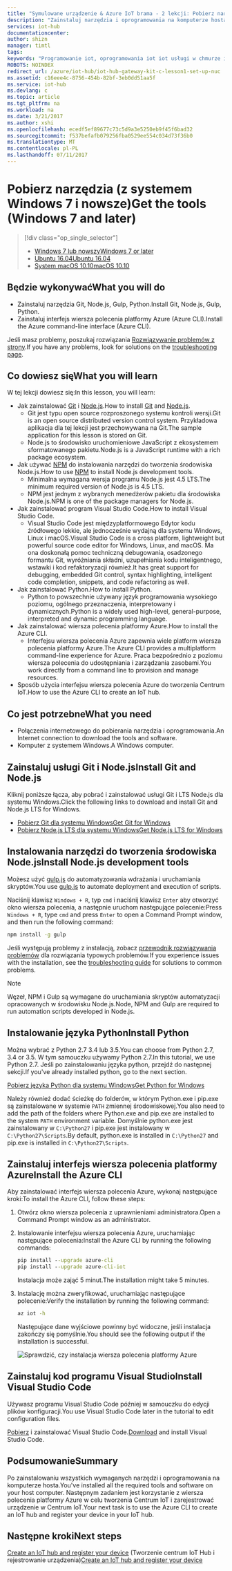 ```yaml
---
title: "Symulowane urządzenie & Azure IoT brama - 2 lekcji: Pobierz narzędzia (system Windows) | Dokumentacja firmy Microsoft"
description: "Zainstaluj narzędzia i oprogramowania na komputerze hosta z systemem Windows, Utwórz Centrum IoT i zarejestrować urządzenie w Centrum IoT."
services: iot-hub
documentationcenter: 
author: shizn
manager: timtl
tags: 
keywords: "Programowanie iot, oprogramowania iot iot usługi w chmurze internet rzeczy oprogramowania, azure cli, zainstaluj oprogramowanie git w systemie windows, system gulp Uruchom, zainstalowania systemu operacyjnego windows node js, instalowania npm w systemie windows, zainstaluj python w systemie windows"
ROBOTS: NOINDEX
redirect_url: /azure/iot-hub/iot-hub-gateway-kit-c-lesson1-set-up-nuc
ms.assetid: c16eee4c-8756-454b-82bf-3eb0dd51aa5f
ms.service: iot-hub
ms.devlang: c
ms.topic: article
ms.tgt_pltfrm: na
ms.workload: na
ms.date: 3/21/2017
ms.author: xshi
ms.openlocfilehash: ecedf5ef89677c73c5d9a3e5250eb9f45f6bad32
ms.sourcegitcommit: f537befafb079256fba0529ee554c034d73f36b0
ms.translationtype: MT
ms.contentlocale: pl-PL
ms.lasthandoff: 07/11/2017
---
```

# <a name="get-the-tools-windows-7-and-later"></a><span data-ttu-id="d0e93-104">Pobierz narzędzia (z systemem Windows 7 i nowsze)</span><span class="sxs-lookup"><span data-stu-id="d0e93-104">Get the tools (Windows 7 and later)</span></span>
> [!div class="op_single_selector"]
> * [<span data-ttu-id="d0e93-105">Windows 7 lub nowszy</span><span class="sxs-lookup"><span data-stu-id="d0e93-105">Windows 7 or later</span></span>](iot-hub-gateway-kit-c-sim-lesson2-get-the-tools-win32.md)
> * [<span data-ttu-id="d0e93-106">Ubuntu 16.04</span><span class="sxs-lookup"><span data-stu-id="d0e93-106">Ubuntu 16.04</span></span>](iot-hub-gateway-kit-c-sim-lesson2-get-the-tools-ubuntu.md)
> * [<span data-ttu-id="d0e93-107">System macOS 10.10</span><span class="sxs-lookup"><span data-stu-id="d0e93-107">macOS 10.10</span></span>](iot-hub-gateway-kit-c-sim-lesson2-get-the-tools-mac.md)

## <a name="what-you-will-do"></a><span data-ttu-id="d0e93-108">Będzie wykonywać</span><span class="sxs-lookup"><span data-stu-id="d0e93-108">What you will do</span></span>

- <span data-ttu-id="d0e93-109">Zainstaluj narzędzia Git, Node.js, Gulp, Python.</span><span class="sxs-lookup"><span data-stu-id="d0e93-109">Install Git, Node.js, Gulp, Python.</span></span>
- <span data-ttu-id="d0e93-110">Zainstaluj interfejs wiersza polecenia platformy Azure (Azure CLI).</span><span class="sxs-lookup"><span data-stu-id="d0e93-110">Install the Azure command-line interface (Azure CLI).</span></span> 

<span data-ttu-id="d0e93-111">Jeśli masz problemy, poszukaj rozwiązania [Rozwiązywanie problemów z strony](iot-hub-gateway-kit-c-sim-troubleshooting.md).</span><span class="sxs-lookup"><span data-stu-id="d0e93-111">If you have any problems, look for solutions on the [troubleshooting page](iot-hub-gateway-kit-c-sim-troubleshooting.md).</span></span>

## <a name="what-you-will-learn"></a><span data-ttu-id="d0e93-112">Co dowiesz się</span><span class="sxs-lookup"><span data-stu-id="d0e93-112">What you will learn</span></span>

<span data-ttu-id="d0e93-113">W tej lekcji dowiesz się:</span><span class="sxs-lookup"><span data-stu-id="d0e93-113">In this lesson, you will learn:</span></span>

- <span data-ttu-id="d0e93-114">Jak zainstalować [Git](https://git-scm.com/) i [Node.js](https://nodejs.org/en/).</span><span class="sxs-lookup"><span data-stu-id="d0e93-114">How to install [Git](https://git-scm.com/) and [Node.js](https://nodejs.org/en/).</span></span>
  - <span data-ttu-id="d0e93-115">Git jest typu open source rozproszonego systemu kontroli wersji.</span><span class="sxs-lookup"><span data-stu-id="d0e93-115">Git is an open source distributed version control system.</span></span> <span data-ttu-id="d0e93-116">Przykładowa aplikacja dla tej lekcji jest przechowywana na Git.</span><span class="sxs-lookup"><span data-stu-id="d0e93-116">The sample application for this lesson is stored on Git.</span></span>
  - <span data-ttu-id="d0e93-117">Node.js to środowisko uruchomieniowe JavaScript z ekosystemem sformatowanego pakietu.</span><span class="sxs-lookup"><span data-stu-id="d0e93-117">Node.js is a JavaScript runtime with a rich package ecosystem.</span></span>
- <span data-ttu-id="d0e93-118">Jak używać [NPM](https://www.npmjs.com/) do instalowania narzędzi do tworzenia środowiska Node.js.</span><span class="sxs-lookup"><span data-stu-id="d0e93-118">How to use [NPM](https://www.npmjs.com/) to install Node.js development tools.</span></span>
  - <span data-ttu-id="d0e93-119">Minimalna wymagana wersja programu Node.js jest 4.5 LTS.</span><span class="sxs-lookup"><span data-stu-id="d0e93-119">The minimum required version of Node.js is 4.5 LTS.</span></span>
  - <span data-ttu-id="d0e93-120">NPM jest jednym z wybranych menedżerów pakietu dla środowiska Node.js.</span><span class="sxs-lookup"><span data-stu-id="d0e93-120">NPM is one of the package managers for Node.js.</span></span>
- <span data-ttu-id="d0e93-121">Jak zainstalować program Visual Studio Code.</span><span class="sxs-lookup"><span data-stu-id="d0e93-121">How to install Visual Studio Code.</span></span>
  - <span data-ttu-id="d0e93-122">Visual Studio Code jest międzyplatformowego Edytor kodu źródłowego lekkie, ale jednocześnie wydajną dla systemu Windows, Linux i macOS.</span><span class="sxs-lookup"><span data-stu-id="d0e93-122">Visual Studio Code is a cross platform, lightweight but powerful source code editor for Windows, Linux, and macOS.</span></span> <span data-ttu-id="d0e93-123">Ma ona doskonałą pomoc techniczną debugowania, osadzonego formantu Git, wyróżniania składni, uzupełniania kodu inteligentnego, wstawki i kod refaktoryzacji również.</span><span class="sxs-lookup"><span data-stu-id="d0e93-123">It has great support for debugging, embedded Git control, syntax highlighting, intelligent code completion, snippets, and code refactoring as well.</span></span>
- <span data-ttu-id="d0e93-124">Jak zainstalować Python.</span><span class="sxs-lookup"><span data-stu-id="d0e93-124">How to install Python.</span></span>
  - <span data-ttu-id="d0e93-125">Python to powszechnie używany język programowania wysokiego poziomu, ogólnego przeznaczenia, interpretowany i dynamicznych.</span><span class="sxs-lookup"><span data-stu-id="d0e93-125">Python is a widely used high-level, general-purpose, interpreted and dynamic programming language.</span></span>
- <span data-ttu-id="d0e93-126">Jak zainstalować wiersza polecenia platformy Azure.</span><span class="sxs-lookup"><span data-stu-id="d0e93-126">How to install the Azure CLI.</span></span>
  - <span data-ttu-id="d0e93-127">Interfejsu wiersza polecenia Azure zapewnia wiele platform wiersza polecenia platformy Azure.</span><span class="sxs-lookup"><span data-stu-id="d0e93-127">The Azure CLI provides a multiplatform command-line experience for Azure.</span></span> <span data-ttu-id="d0e93-128">Praca bezpośrednio z poziomu wiersza polecenia do udostępniania i zarządzania zasobami.</span><span class="sxs-lookup"><span data-stu-id="d0e93-128">You work directly from a command line to provision and manage resources.</span></span>
- <span data-ttu-id="d0e93-129">Sposób użycia interfejsu wiersza polecenia Azure do tworzenia Centrum IoT.</span><span class="sxs-lookup"><span data-stu-id="d0e93-129">How to use the Azure CLI to create an IoT hub.</span></span>

## <a name="what-you-need"></a><span data-ttu-id="d0e93-130">Co jest potrzebne</span><span class="sxs-lookup"><span data-stu-id="d0e93-130">What you need</span></span>

- <span data-ttu-id="d0e93-131">Połączenia internetowego do pobierania narzędzia i oprogramowania.</span><span class="sxs-lookup"><span data-stu-id="d0e93-131">An Internet connection to download the tools and software.</span></span>
- <span data-ttu-id="d0e93-132">Komputer z systemem Windows.</span><span class="sxs-lookup"><span data-stu-id="d0e93-132">A Windows computer.</span></span>

## <a name="install-git-and-nodejs"></a><span data-ttu-id="d0e93-133">Zainstaluj usługi Git i Node.js</span><span class="sxs-lookup"><span data-stu-id="d0e93-133">Install Git and Node.js</span></span>

<span data-ttu-id="d0e93-134">Kliknij poniższe łącza, aby pobrać i zainstalować usługi Git i LTS Node.js dla systemu Windows.</span><span class="sxs-lookup"><span data-stu-id="d0e93-134">Click the following links to download and install Git and Node.js LTS for Windows.</span></span>

- [<span data-ttu-id="d0e93-135">Pobierz Git dla systemu Windows</span><span class="sxs-lookup"><span data-stu-id="d0e93-135">Get Git for Windows</span></span>](https://git-scm.com/download/win/)
- [<span data-ttu-id="d0e93-136">Pobierz Node.js LTS dla systemu Windows</span><span class="sxs-lookup"><span data-stu-id="d0e93-136">Get Node.js LTS for Windows</span></span>](https://nodejs.org/en/)

## <a name="install-nodejs-development-tools"></a><span data-ttu-id="d0e93-137">Instalowania narzędzi do tworzenia środowiska Node.js</span><span class="sxs-lookup"><span data-stu-id="d0e93-137">Install Node.js development tools</span></span>

<span data-ttu-id="d0e93-138">Możesz użyć [gulp.js](http://gulpjs.com/) do automatyzowania wdrażania i uruchamiania skryptów.</span><span class="sxs-lookup"><span data-stu-id="d0e93-138">You use [gulp.js](http://gulpjs.com/) to automate deployment and execution of scripts.</span></span>

<span data-ttu-id="d0e93-139">Naciśnij klawisz `Windows + R`, typ `cmd` i naciśnij klawisz `Enter` aby otworzyć okno wiersza polecenia, a następnie uruchom następujące polecenie:</span><span class="sxs-lookup"><span data-stu-id="d0e93-139">Press `Windows + R`, type `cmd` and press `Enter` to open a Command Prompt window, and then run the following command:</span></span>

```cmd
npm install -g gulp
```

<span data-ttu-id="d0e93-140">Jeśli występują problemy z instalacją, zobacz [przewodnik rozwiązywania problemów](iot-hub-gateway-kit-c-sim-troubleshooting.md) dla rozwiązania typowych problemów.</span><span class="sxs-lookup"><span data-stu-id="d0e93-140">If you experience issues with the installation, see the [troubleshooting guide](iot-hub-gateway-kit-c-sim-troubleshooting.md) for solutions to common problems.</span></span>

> [!Note]
> <span data-ttu-id="d0e93-141">Węzeł, NPM i Gulp są wymagane do uruchamiania skryptów automatyzacji opracowanych w środowisku Node.js.</span><span class="sxs-lookup"><span data-stu-id="d0e93-141">Node, NPM and Gulp are required to run automation scripts developed in Node.js.</span></span>

## <a name="install-python"></a><span data-ttu-id="d0e93-142">Instalowanie języka Python</span><span class="sxs-lookup"><span data-stu-id="d0e93-142">Install Python</span></span>

<span data-ttu-id="d0e93-143">Można wybrać z Python 2.7 3.4 lub 3.5.</span><span class="sxs-lookup"><span data-stu-id="d0e93-143">You can choose from Python 2.7, 3.4 or 3.5.</span></span> <span data-ttu-id="d0e93-144">W tym samouczku używamy Python 2.7.</span><span class="sxs-lookup"><span data-stu-id="d0e93-144">In this tutorial, we use Python 2.7.</span></span> <span data-ttu-id="d0e93-145">Jeśli po zainstalowaniu języka python, przejdź do następnej sekcji.</span><span class="sxs-lookup"><span data-stu-id="d0e93-145">If you've already installed python, go to the next section.</span></span>

[<span data-ttu-id="d0e93-146">Pobierz języka Python dla systemu Windows</span><span class="sxs-lookup"><span data-stu-id="d0e93-146">Get Python for Windows</span></span>](https://www.python.org/downloads/)

<span data-ttu-id="d0e93-147">Należy również dodać ścieżkę do folderów, w którym Python.exe i pip.exe są zainstalowane w systemie `PATH` zmiennej środowiskowej.</span><span class="sxs-lookup"><span data-stu-id="d0e93-147">You also need to add the path of the folders where Python.exe and pip.exe are installed to the system `PATH` environment variable.</span></span> <span data-ttu-id="d0e93-148">Domyślnie python.exe jest zainstalowany w `C:\Python27` i pip.exe jest instalowany w `C:\Python27\Scripts`.</span><span class="sxs-lookup"><span data-stu-id="d0e93-148">By default, python.exe is installed in `C:\Python27` and pip.exe is installed in `C:\Python27\Scripts`.</span></span>

## <a name="install-the-azure-cli"></a><span data-ttu-id="d0e93-149">Zainstaluj interfejs wiersza polecenia platformy Azure</span><span class="sxs-lookup"><span data-stu-id="d0e93-149">Install the Azure CLI</span></span>

<span data-ttu-id="d0e93-150">Aby zainstalować interfejs wiersza polecenia Azure, wykonaj następujące kroki:</span><span class="sxs-lookup"><span data-stu-id="d0e93-150">To install the Azure CLI, follow these steps:</span></span>

1. <span data-ttu-id="d0e93-151">Otwórz okno wiersza polecenia z uprawnieniami administratora.</span><span class="sxs-lookup"><span data-stu-id="d0e93-151">Open a Command Prompt window as an administrator.</span></span>

2. <span data-ttu-id="d0e93-152">Instalowanie interfejsu wiersza polecenia Azure, uruchamiając następujące polecenia:</span><span class="sxs-lookup"><span data-stu-id="d0e93-152">Install the Azure CLI by running the following commands:</span></span>

   ```cmd
   pip install --upgrade azure-cli
   pip install --upgrade azure-cli-iot
   ```

   <span data-ttu-id="d0e93-153">Instalacja może zająć 5 minut.</span><span class="sxs-lookup"><span data-stu-id="d0e93-153">The installation might take 5 minutes.</span></span>

3. <span data-ttu-id="d0e93-154">Instalację można zweryfikować, uruchamiając następujące polecenie:</span><span class="sxs-lookup"><span data-stu-id="d0e93-154">Verify the installation by running the following command:</span></span>

   ```cmd
   az iot -h
   ```

   <span data-ttu-id="d0e93-155">Następujące dane wyjściowe powinny być widoczne, jeśli instalacja zakończy się pomyślnie.</span><span class="sxs-lookup"><span data-stu-id="d0e93-155">You should see the following output if the installation is successful.</span></span>

   ![Sprawdzić, czy instalacja wiersza polecenia platformy Azure](media/iot-hub-gateway-kit-lessons/lesson2/az_iot_help_win.png)

## <a name="install-visual-studio-code"></a><span data-ttu-id="d0e93-157">Zainstaluj kod programu Visual Studio</span><span class="sxs-lookup"><span data-stu-id="d0e93-157">Install Visual Studio Code</span></span>

<span data-ttu-id="d0e93-158">Używasz programu Visual Studio Code później w samouczku do edycji plików konfiguracji.</span><span class="sxs-lookup"><span data-stu-id="d0e93-158">You use Visual Studio Code later in the tutorial to edit configuration files.</span></span>

<span data-ttu-id="d0e93-159">[Pobierz](https://code.visualstudio.com/docs/setup/windows) i zainstalować Visual Studio Code.</span><span class="sxs-lookup"><span data-stu-id="d0e93-159">[Download](https://code.visualstudio.com/docs/setup/windows) and install Visual Studio Code.</span></span>

## <a name="summary"></a><span data-ttu-id="d0e93-160">Podsumowanie</span><span class="sxs-lookup"><span data-stu-id="d0e93-160">Summary</span></span>

<span data-ttu-id="d0e93-161">Po zainstalowaniu wszystkich wymaganych narzędzi i oprogramowania na komputerze hosta.</span><span class="sxs-lookup"><span data-stu-id="d0e93-161">You've installed all the required tools and software on your host computer.</span></span> <span data-ttu-id="d0e93-162">Następnym zadaniem jest korzystanie z wiersza polecenia platformy Azure w celu tworzenia Centrum IoT i zarejestrować urządzenie w Centrum IoT.</span><span class="sxs-lookup"><span data-stu-id="d0e93-162">Your next task is to use the Azure CLI to create an IoT hub and register your device in your IoT hub.</span></span>

## <a name="next-steps"></a><span data-ttu-id="d0e93-163">Następne kroki</span><span class="sxs-lookup"><span data-stu-id="d0e93-163">Next steps</span></span>
<span data-ttu-id="d0e93-164">[Create an IoT hub and register your device](iot-hub-gateway-kit-c-sim-lesson2-register-device.md) (Tworzenie centrum IoT Hub i rejestrowanie urządzenia)</span><span class="sxs-lookup"><span data-stu-id="d0e93-164">[Create an IoT hub and register your device](iot-hub-gateway-kit-c-sim-lesson2-register-device.md)</span></span>
